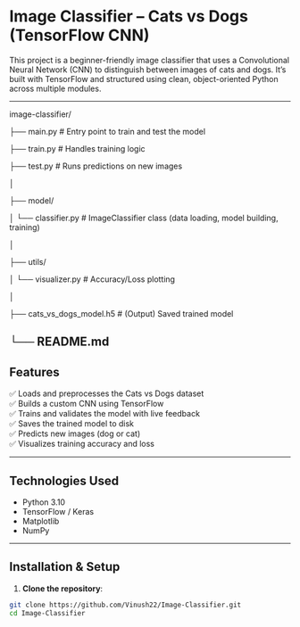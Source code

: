 # Image Classifier – Cats vs Dogs (TensorFlow CNN)

This project is a beginner-friendly image classifier that uses a Convolutional Neural Network (CNN) to distinguish between images of cats and dogs. It’s built with TensorFlow and structured using clean, object-oriented Python across multiple modules.

---


image-classifier/

├── main.py # Entry point to train and test the model

├── train.py # Handles training logic

├── test.py # Runs predictions on new images

│

 ├── model/

│ └── classifier.py # ImageClassifier class (data loading, model building, training)

│

├── utils/

│ └── visualizer.py # Accuracy/Loss plotting

│

├── cats_vs_dogs_model.h5 # (Output) Saved trained model

└── README.md
---

## Features

✅ Loads and preprocesses the Cats vs Dogs dataset  
✅ Builds a custom CNN using TensorFlow  
✅ Trains and validates the model with live feedback  
✅ Saves the trained model to disk  
✅ Predicts new images (dog or cat)  
✅ Visualizes training accuracy and loss

---

## Technologies Used

- Python 3.10
- TensorFlow / Keras
- Matplotlib
- NumPy

---

## Installation & Setup

1. **Clone the repository**:
```bash
git clone https://github.com/Vinush22/Image-Classifier.git
cd Image-Classifier
